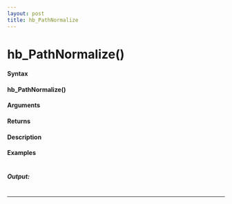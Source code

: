 ```yaml
---
layout: post
title: hb_PathNormalize
---
```


# hb_PathNormalize()


#### Syntax

#### hb_PathNormalize()

#### Arguments

#### Returns

#### Description

#### Examples

```

```

##### Output:

```

```

---